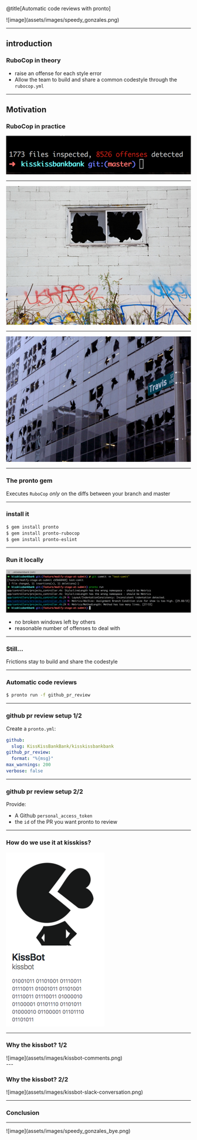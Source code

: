 @title[Automatic code reviews with pronto]

<div class="speedy-gonzales">
  ![image](assets/images/speedy_gonzales.png)
</div>

---

## introduction
### RuboCop in theory

 - raise an offense for each style error
 - Allow the team to build and share a common codestyle through the `rubocop.yml`

---

## Motivation
### RuboCop in practice

![image](assets/images/offenses-kisskiss.png)

---

![image](assets/images/broken-window.jpg)

---

![image](assets/images/broken-window-building.jpg)

---

### The pronto gem

Executes `RuboCop` _only_ on the diffs between your branch and master

---

### install it

```bash
$ gem install pronto
$ gem install pronto-rubocop
$ gem install pronto-eslint
```

---

### Run it locally

![image](assets/images/offenses-local-branch.png)

 - no broken windows left by others
 - reasonable number of offenses to deal with

---

### Still...

Frictions stay to build and share the codestyle

---

### Automatic code reviews

```bash
$ pronto run -f github_pr_review
```

---

### github pr review setup 1/2

Create a `pronto.yml`:
```yml
github:
  slug: KissKissBankBank/kisskissbankbank
github_pr_review:
  format: "%{msg}"
max_warnings: 200
verbose: false
```

---

### github pr review setup 2/2

Provide:
 - A Github `personal_access_token`
 - the `id` of the PR you want pronto to review

---

### How do we use it at kisskiss?

![image](assets/images/meet-the-kissbot.png)

---

### Why the kissbot? 1/2

<div class="kissbot">
  ![image](assets/images/kissbot-comments.png)
</div>
---

### Why the kissbot? 2/2

<div class="kissbot">
  ![image](assets/images/kissbot-slack-conversation.png)
</div>

---

### Conclusion

---
<div class="speedy-gonzales">
  ![image](assets/images/speedy_gonzales_bye.png)
</div>
